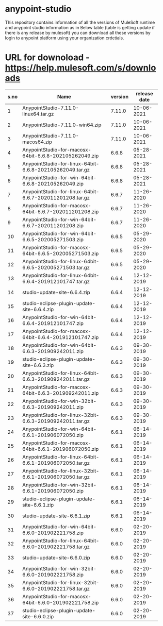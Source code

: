 # anypoint-studio
This repository contains information of all the versions of MuleSoft runtime and anypoint studio information as in Below table (table is getting update if there is any release by mulesoft)
you can download all these versions by login to anypoint platform using your organization crdetials.

# URL for downoload - https://help.mulesoft.com/s/downloads

s.no | Name | version | release date
--- | --- | --- | --- 
1|AnypointStudio-7.11.0-linux64.tar.gz|7.11.0|10-06-2021
2|AnypointStudio-7.11.0-win64.zip|7.11.0|10-06-2021
3|AnypointStudio-7.11.0-macos64.zip|7.11.0|10-06-2021
4|AnypointStudio-for-macosx-64bit-6.6.8-202105262049.zip|6.6.8|05-28-2021
5|AnypointStudio-for-linux-64bit-6.6.8-202105262049.tar.gz|6.6.8|05-28-2021
6|AnypointStudio-for-win-64bit-6.6.8-202105262049.zip|6.6.8|05-28-2021
7|AnypointStudio-for-linux-64bit-6.6.7-202011201208.tar.gz|6.6.7|11-26-2020
8|AnypointStudio-for-macosx-64bit-6.6.7-202011201208.zip|6.6.7|11-26-2020
9|AnypointStudio-for-win-64bit-6.6.7-202011201208.zip|6.6.7|11-26-2020
10|AnypointStudio-for-win-64bit-6.6.5-202005271503.zip|6.6.5|05-29-2020
11|AnypointStudio-for-macosx-64bit-6.6.5-202005271503.zip|6.6.5|05-29-2020
12|AnypointStudio-for-linux-64bit-6.6.5-202005271503.tar.gz|6.6.5|05-29-2020
13|AnypointStudio-for-linux-64bit-6.6.4-201912101747.tar.gz|6.6.4|12-12-2019
14|studio-update-site-6.6.4.zip|6.6.4|12-12-2019
15|studio-eclipse-plugin-update-site-6.6.4.zip|6.6.4|12-12-2019
16|AnypointStudio-for-win-64bit-6.6.4-201912101747.zip|6.6.4|12-12-2019
17|AnypointStudio-for-macosx-64bit-6.6.4-201912101747.zip|6.6.4|12-12-2019
18|AnypointStudio-for-win-64bit-6.6.3-201909242011.zip|6.6.3|09-30-2019
19|studio-eclipse-plugin-update-site-6.6.3.zip|6.6.3|09-30-2019
20|AnypointStudio-for-linux-64bit-6.6.3-201909242011.tar.gz|6.6.3|09-30-2019
21|AnypointStudio-for-macosx-64bit-6.6.3-201909242011.zip|6.6.3|09-30-2019
22|AnypointStudio-for-win-32bit-6.6.3-201909242011.zip|6.6.3|09-30-2019
23|AnypointStudio-for-linux-32bit-6.6.3-201909242011.tar.gz|6.6.3|09-30-2019
24|AnypointStudio-for-win-64bit-6.6.1-201906072050.zip|6.6.1|06-14-2019
25|AnypointStudio-for-macosx-64bit-6.6.1-201906072050.zip|6.6.1|06-14-2019
26|AnypointStudio-for-linux-64bit-6.6.1-201906072050.tar.gz|6.6.1|06-14-2019
27|AnypointStudio-for-linux-32bit-6.6.1-201906072050.tar.gz|6.6.1|06-14-2019
28|AnypointStudio-for-win-32bit-6.6.1-201906072050.zip|6.6.1|06-14-2019
29|studio-eclipse-plugin-update-site-6.6.1.zip|6.6.1|06-14-2019
30|studio-update-site-6.6.1.zip|6.6.1|06-14-2019
31|AnypointStudio-for-win-64bit-6.6.0-201902221758.zip|6.6.0|02-20-2019
32|AnypointStudio-for-linux-64bit-6.6.0-201902221758.tar.gz|6.6.0|02-20-2019
33|studio-update-site-6.6.0.zip|6.6.0|02-20-2019
34|AnypointStudio-for-win-32bit-6.6.0-201902221758.zip|6.6.0|02-20-2019
35|AnypointStudio-for-linux-32bit-6.6.0-201902221758.tar.gz|6.6.0|02-20-2019
36|AnypointStudio-for-macosx-64bit-6.6.0-201902221758.zip|6.6.0|02-20-2019
37|studio-eclipse-plugin-update-site-6.6.0.zip|6.6.0|02-20-2019
